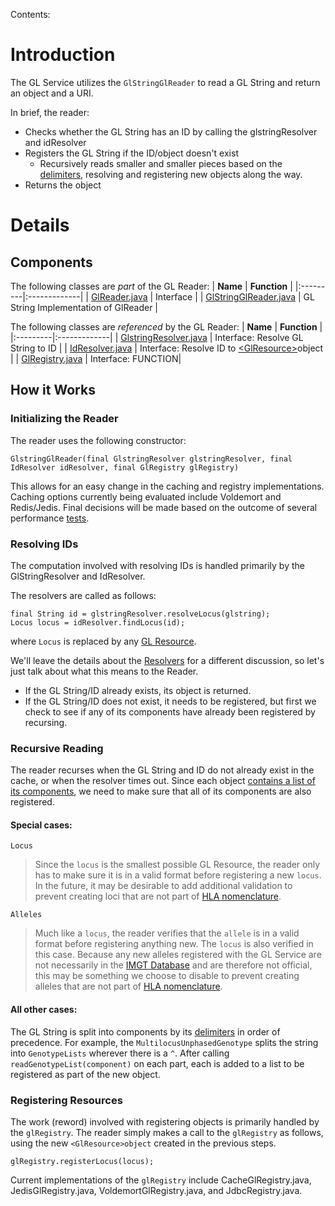 Contents:


# Introduction #

The GL Service utilizes the `GlStringGlReader` to read a GL String and return an object and a URI.

In brief, the reader:
  * Checks whether the GL String has an ID by calling the glstringResolver and idResolver
  * Registers the GL String if the ID/object doesn't exist
    * Recursively reads smaller and smaller pieces based on the [delimiters](Delimiters.md), resolving and registering new objects along the way.
  * Returns the object

# Details #

## Components ##

The following classes are _part_ of the GL Reader:
| **Name** | **Function** |
|:---------|:-------------|
| [GlReader.java](http://code.google.com/p/genotype-list/source/browse/trunk/gl-service/src/main/java/org/immunogenomics/gl/service/GlReader.java) | Interface |
| [GlStringGlReader.java](http://code.google.com/p/genotype-list/source/browse/trunk/gl-service/src/main/java/org/immunogenomics/gl/service/reader/GlstringGlReader.java) | GL String Implementation of GlReader |

The following classes are _referenced_ by the GL Reader:
| **Name** | **Function** |
|:---------|:-------------|
| [GlstringResolver.java](http://code.google.com/p/genotype-list/source/browse/trunk/gl-service/src/main/java/org/immunogenomics/gl/service/GlstringResolver.java) | Interface: Resolve GL String to ID |
| [IdResolver.java](.md) | Interface: Resolve ID to [&lt;GlResource&gt;](GLResources.md)object |
| [GlRegistry.java](.md) | Interface: FUNCTION|

## How it Works ##

### Initializing the Reader ###

The reader uses the following constructor:
```
GlstringGlReader(final GlstringResolver glstringResolver, final IdResolver idResolver, final GlRegistry glRegistry)
```
This allows for an easy change in the caching and registry implementations. Caching options currently being evaluated include Voldemort and Redis/Jedis. Final decisions will be made based on the outcome of several performance [tests](tests.md).

### Resolving IDs ###

The computation involved with resolving IDs is handled primarily by the GlStringResolver and IdResolver.

The resolvers are called as follows:
```
final String id = glstringResolver.resolveLocus(glstring);
Locus locus = idResolver.findLocus(id);
```
where `Locus` is replaced by any [GL Resource](GLResources.md).

We'll leave the details about the [Resolvers](Resolvers.md) for a different discussion, so let's just talk about what this means to the Reader.

  * If the GL String/ID already exists, its object is returned.
  * If the GL String/ID does not exist, it needs to be registered, but first we check to see if any of its components have already been registered by recursing.

### Recursive Reading ###

The reader recurses when the GL String and ID do not already exist in the cache, or when the resolver times out.
Since each object [contains a list of its components](GLResources.md), we need to make sure that all of its components are also registered.

#### Special cases: ####

`Locus`
> Since the `locus` is the smallest possible GL Resource, the reader only has to make sure it is in a valid format before registering a new `locus`. In the future, it may be desirable to add additional validation to prevent creating loci that are not part of [HLA nomenclature](http://hla.alleles.org/).

`Alleles`
> Much like a `locus`, the reader verifies that the `allele` is in a valid format before registering anything new. The `locus` is also verified in this case. Because any new alleles registered with the GL Service are not necessarily in the [IMGT Database](http://www.ebi.ac.uk/imgt/hla/) and are therefore not official, this may be something we choose to disable to prevent creating alleles that are not part of [HLA nomenclature](http://hla.alleles.org/).

#### All other cases: ####

The GL String is split into components by its [delimiters](Delimiters.md) in order of precedence. For example, the `MultilocusUnphasedGenotype` splits the string into `GenotypeLists` wherever there is a `^`. After calling `readGenotypeList(component)` on each part, each is added to a list to be registered as part of the new object.

### Registering Resources ###

The work (reword) involved with registering objects is primarily handled by the `glRegistry`. The reader simply makes a call to the `glRegistry` as follows, using the new `<GlResource>object` created in the previous steps.
```
glRegistry.registerLocus(locus);
```

Current implementations of the `glRegistry` include CacheGlRegistry.java, JedisGlRegistry.java, VoldemortGlRegistry.java, and JdbcRegistry.java.